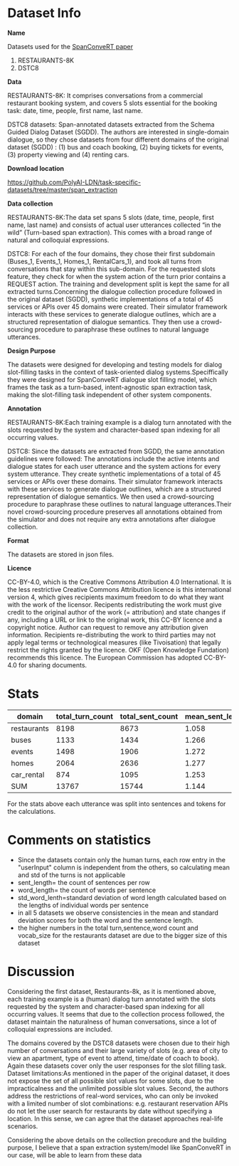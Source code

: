 # Dataset Info

**Name** <p>Datasets used for the [SpanConveRT paper](https://arxiv.org/pdf/2005.08866.pdf)
1. RESTAURANTS-8K
2. DSTC8
 </p>

**Data** <p>

RESTAURANTS-8K: It comprises conversations from a commercial restaurant booking system, and covers 5 slots essential for the booking task: date, time, people, first name, last name.

DSTC8 datasets: Span-annotated datasets extracted from the Schema Guided Dialog Dataset (SGDD). The authors are interested in single-domain dialogue, so they chose
datasets from four different domains of the original dataset (SGDD) : (1) bus and coach booking, (2) buying tickets for events, (3) property viewing and (4) renting cars. </p>

**Download location** <p>https://github.com/PolyAI-LDN/task-specific-datasets/tree/master/span_extraction</p>

**Data collection** <p> 
RESTAURANTS-8K:The data set spans 5 slots (date, time, people, first name, last name) and consists of actual user utterances collected “in the wild” (Turn-based span extraction). This comes with a broad range of natural and colloquial expressions. </p>

<p> DSTC8: For each of the four domains, they chose their first subdomain (Buses_1, Events_1, Homes_1, RentalCars_1), and took all turns from conversations that stay within this sub-domain. For the requested slots feature, they check for when the system action of the turn prior contains a REQUEST action. The training and development split is kept the same for all
extracted turns.Concerning the dialogue collection procedure followed in the original dataset (SGDD), synthetic implementations of a total of 45 services or APIs over 45 domains were created. Their simulator framework interacts with these services to generate dialogue outlines, which are a structured representation of dialogue semantics. They then use a crowd-sourcing procedure to paraphrase these outlines to natural language utterances. </p>

**Design Purpose**
<p>The datasets were designed for developing and testing models for dialog slot-filling tasks in the context of task-oriented dialog systems.Speciffically they were designed for SpanConveRT dialogue slot filling model, which frames the task as a turn-based, intent-agnostic span extraction task, making the slot-filling task independent of other system components.</p>

**Annotation** <p>
<p>RESTAURANTS-8K:Each training example is a dialog turn annotated with the slots requested by the system and character-based span indexing for all occurring values. </p>
<p>DSTC8: Since the datasets are extracted from SGDD, the same annotation guidelines were followed: The annotations include the active intents and dialogue states for each user utterance and the system actions for every system utterance. They create synthetic implementations of a total of 45 services or APIs over these domains. Their simulator framework interacts with these services to generate dialogue outlines, which are a structured representation of dialogue semantics. We then used a crowd-sourcing procedure to paraphrase these outlines to natural language utterances.Their novel crowd-sourcing procedure preserves all annotations obtained from the simulator and does not require any
extra annotations after dialogue collection.</p>

**Format** <p>The datasets are stored in json files.

**Licence** <p>CC-BY-4.0, which is the Creative Commons Attribution 4.0 International. It is the less restrictive Creative Commons Attribution licence is this international version 4, which gives recipients maximum freedom to do what they want with the work of the licensor. Recipents redistributing the work must give credit to the original author of the work (= attribution) and state changes if any, including a URL or link to the original work, this CC-BY licence and a copyright notice. Author can request to remove any attribution given information. Recipients re-distributing the work to third parties may not apply legal terms or technological measures (like Tivoisation) that legally restrict the rights granted by the licence. OKF (Open Knowledge Fundation) recommends this licence. The European Commission has adopted CC-BY-4.0 for sharing documents. </p>
# Stats
<p>
  
</p>

| domain     |total_turn_count|total_sent_count|mean_sent_length|std_sent_length|total_word_count|mean_word_length|std_word_length|vocab_size|vocab_size_no_stopwords| 
|------------|----------------|---------------|---------------- |---------------|----------------|----------------|---------------|----------|------------------------|
| restaurants| 8198           |8673           | 1.058           | 0.254         | 68637          | 7.914          |  2.354        |  4484    |       4373             |
| buses      | 1133           |1434           | 1.266           | 0.494         | 11377          | 7.934          |  2.074        |  513     |   443                  |          
| events     | 1498           |1906           | 1.272           | 0.502         | 14562          |7.64            |  2.174        |  786     |  706                   |           
| homes      | 2064           |2636           | 1.277           | 0.509         | 19733          | 7.486          |  2.324        |  752     | 667                    |      
| car_rental | 874            |1095           | 1.253           | 0.472         | 8873           | 8.103          |  1.98         |  585     |516                     |
| SUM        | 13767          |15744          | 1.144           | 0.387         | 123182         | 7.824	         |  2.281	       |  5281    |   5161                 |

<p>For the stats above each utterance was split into sentences and tokens for the calculations.</p>

# Comments on statistics
- Since the datasets contain only the human turns, each row entry in the "userInput" column is independent from the others, so calculating mean and std of the turns is not applicable
- sent_length= the count of sentences per row
- word_length= the count of words per sentence
- std_word_lenth=standard deviation of word length calculated based on the lengths of individual words per sentence
- in all 5 datasets we observe consistencies in the mean and standard deviation scores for both the word and the sentence length.
- the higher numbers in the total turn,sentence,word count and vocab_size for the restaurants dataset are due to the bigger size of this dataset
  
# Discussion
<p>

Considering the first dataset, Restaurants-8k, as it is mentioned above, each training example is a (human) dialog turn annotated with the slots requested by the system and character-based span indexing for all occurring values. It seems that due to the collection process followed, the dataset maintain the naturalness of human conversations, since a lot of colloquial expressions are included.
</p>
 
 <p> 
 The domains covered by the DSTC8 datasets were chosen due to their high number of conversations and their large variety of slots (e.g. area of city to view an apartment, type of event to attend, time/date of coach to book). Again these datasets cover only the user responses for the slot filling task.
Dataset limitations:As mentioned in the paper of the original dataset, it does not expose the set of all possible slot values for some slots, due to the impracticalness and the unlimited possible slot values.
Second, the authors address the restrictions of real-word services, who can only be invoked with a limited number of slot combinations: e.g. restaurant reservation APIs do not let the user search for restaurants by date without specifying a location. In this sense, we can agree that the dataset approaches real-life scenarios.

Considering the above details on the collection precodure and the building purpose, I believe that a span extraction system/model like SpanConveRT in our case, will be able to learn from these data 

</p>
